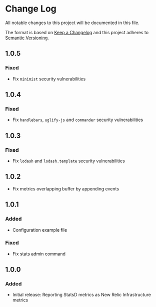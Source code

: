 # Change Log
All notable changes to this project will be documented in this file.

The format is based on [Keep a Changelog](http://keepachangelog.com/)
and this project adheres to [Semantic Versioning](http://semver.org/).

## 1.0.5
### Fixed
- Fix `minimist` security vulnerabilities

## 1.0.4
### Fixed
- Fix `handlebars`,  `uglify-js` and `commander` security vulnerabilities

## 1.0.3
### Fixed
- Fix `lodash` and `lodash.template` security vulnerabilities

## 1.0.2
- Fix metrics overlapping buffer by appending events

## 1.0.1
### Added
- Configuration example file

### Fixed
- Fix stats admin command

## 1.0.0
### Added
- Initial release: Reporting StatsD metrics as New Relic Infrastructure metrics

